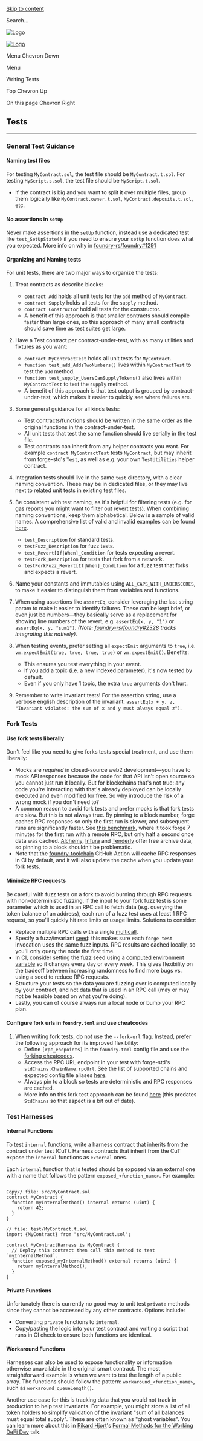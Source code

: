 [Skip to content](https://getfoundry.sh/guides/best-practices/writing-tests#vocs-content)

Search...

[![Logo](https://getfoundry.sh/foundry-logo.png)](https://getfoundry.sh/)

[![Logo](https://getfoundry.sh/foundry-logo.png)](https://getfoundry.sh/)

Menu
Chevron Down

Menu

Writing Tests

Top
Chevron Up

On this page
Chevron Right

## Tests

* * *

### General Test Guidance

#### Naming test files

For testing `MyContract.sol`, the test file should be `MyContract.t.sol`. For testing `MyScript.s.sol`, the test file should be `MyScript.t.sol`.

- If the contract is big and you want to split it over multiple files, group them logically like `MyContract.owner.t.sol`, `MyContract.deposits.t.sol`, etc.

#### No assertions in `setUp`

Never make assertions in the `setUp` function, instead use a dedicated test like `test_SetUpState()` if you need to ensure your `setUp` function does what you expected. More info on why in [foundry-rs/foundry#1291](https://github.com/foundry-rs/foundry/issues/1291)

#### Organizing and Naming tests

For unit tests, there are two major ways to organize the tests:

1. Treat contracts as describe blocks:
   - `contract Add` holds all unit tests for the `add` method of `MyContract`.
   - `contract Supply` holds all tests for the `supply` method.
   - `contract Constructor` hold all tests for the constructor.
   - A benefit of this approach is that smaller contracts should compile faster than large ones, so this approach of many small contracts should save time as test suites get large.
2. Have a Test contract per contract-under-test, with as many utilities and fixtures as you want:
   - `contract MyContractTest` holds all unit tests for `MyContract`.
   - `function test_add_AddsTwoNumbers()` lives within `MyContractTest` to test the `add` method.
   - `function test_supply_UsersCanSupplyTokens()` also lives within `MyContractTest` to test the `supply` method.
   - A benefit of this approach is that test output is grouped by contract-under-test, which makes it easier to quickly see where failures are.
3. Some general guidance for all kinds tests:
   - Test contracts/functions should be written in the same order as the original functions in the contract-under-test.
   - All unit tests that test the same function should live serially in the test file.
   - Test contracts can inherit from any helper contracts you want. For example `contract MyContractTest` tests `MyContract`, but may inherit from forge-std's `Test`, as well as e.g. your own `TestUtilities` helper contract.
4. Integration tests should live in the same `test` directory, with a clear naming convention. These may be in dedicated files, or they may live next to related unit tests in existing test files.

5. Be consistent with test naming, as it's helpful for filtering tests (e.g. for gas reports you might want to filter out revert tests). When combining naming conventions, keep them alphabetical. Below is a sample of valid names. A comprehensive list of valid and invalid examples can be found [here](https://github.com/ScopeLift/scopelint/blob/1857e3940bfe92ac5a136827374f4b27ff083971/src/check/validators/test_names.rs#L106-L143).
   - `test_Description` for standard tests.
   - `testFuzz_Description` for fuzz tests.
   - `test_Revert[If|When]_Condition` for tests expecting a revert.
   - `testFork_Description` for tests that fork from a network.
   - `testForkFuzz_Revert[If|When]_Condition` for a fuzz test that forks and expects a revert.
6. Name your constants and immutables using `ALL_CAPS_WITH_UNDERSCORES`, to make it easier to distinguish them from variables and functions.

7. When using assertions like `assertEq`, consider leveraging the last string param to make it easier to identify failures. These can be kept brief, or even just be numbers—they basically serve as a replacement for showing line numbers of the revert, e.g. `assertEq(x, y, "1")` or `assertEq(x, y, "sum1")`. _(Note: [foundry-rs/foundry#2328](https://github.com/foundry-rs/foundry/issues/2328) tracks integrating this natively)._

8. When testing events, prefer setting all `expectEmit` arguments to `true`, i.e. `vm.expectEmit(true, true, true, true)` or `vm.expectEmit()`. Benefits:
   - This ensures you test everything in your event.
   - If you add a topic (i.e. a new indexed parameter), it's now tested by default.
   - Even if you only have 1 topic, the extra `true` arguments don't hurt.
9. Remember to write invariant tests! For the assertion string, use a verbose english description of the invariant: `assertEq(x + y, z, "Invariant violated: the sum of x and y must always equal z")`.


### Fork Tests

#### Use fork tests liberally

Don't feel like you need to give forks tests special treatment, and use them liberally:

- Mocks are _required_ in closed-source web2 development—you have to mock API responses because the code for that API isn't open source so you cannot just run it locally. But for blockchains that's not true: any code you're interacting with that's already deployed can be locally executed and even modified for free. So why introduce the risk of a wrong mock if you don't need to?
- A common reason to avoid fork tests and prefer mocks is that fork tests are slow. But this is not always true. By pinning to a block number, forge caches RPC responses so only the first run is slower, and subsequent runs are significantly faster. See [this benchmark](https://github.com/mds1/convex-shutdown-simulation/), where it took forge 7 minutes for the first run with a remote RPC, but only half a second once data was cached. [Alchemy](https://alchemy.com/), [Infura](https://infura.io/) and [Tenderly](https://tenderly.co/) offer free archive data, so pinning to a block shouldn't be problematic.
- Note that the [foundry-toolchain](https://github.com/foundry-rs/foundry-toolchain) GitHub Action will cache RPC responses in CI by default, and it will also update the cache when you update your fork tests.

#### Minimize RPC requests

Be careful with fuzz tests on a fork to avoid burning through RPC requests with non-deterministic fuzzing. If the input to your fork fuzz test is some parameter which is used in an RPC call to fetch data (e.g. querying the token balance of an address), each run of a fuzz test uses at least 1 RPC request, so you'll quickly hit rate limits or usage limits. Solutions to consider:

- Replace multiple RPC calls with a single [multicall](https://github.com/mds1/multicall).
- Specify a fuzz/invariant [seed](https://getfoundry.sh/config/reference/testing#seed): this makes sure each `forge test` invocation uses the same fuzz inputs. RPC results are cached locally, so you'll only query the node the first time.
- In CI, consider setting the fuzz seed using a [computed environment variable](https://github.com/sablier-labs/v2-core/blob/d1157b49ed4bceeff0c4e437c9f723e88c134d3a/.github/workflows/ci.yml#L252-L254) so it changes every day or every week. This gives flexibility on the tradeoff between increasing randomness to find more bugs vs. using a seed to reduce RPC requests.
- Structure your tests so the data you are fuzzing over is computed locally by your contract, and not data that is used in an RPC call (may or may not be feasible based on what you're doing).
- Lastly, you can of course always run a local node or bump your RPC plan.

#### Configure fork urls in `foundry.toml` and use cheatcodes

1. When writing fork tests, do not use the `--fork-url` flag. Instead, prefer the following approach for its improved flexibility:
   - Define `[rpc_endpoints]` in the `foundry.toml` config file and use the [forking cheatcodes](https://getfoundry.sh/forge/tests/fork-testing#forking-cheatcodes).
   - Access the RPC URL endpoint in your test with forge-std's `stdChains.ChainName.rpcUrl`. See the list of supported chains and expected config file aliases [here](https://github.com/foundry-rs/forge-std/blob/ff4bf7db008d096ea5a657f2c20516182252a3ed/src/StdCheats.sol#L255-L271).
   - Always pin to a block so tests are deterministic and RPC responses are cached.
   - More info on this fork test approach can be found [here](https://twitter.com/msolomon44/status/1564742781129502722) (this predates `StdChains` so that aspect is a bit out of date).

### Test Harnesses

#### Internal Functions

To test `internal` functions, write a harness contract that inherits from the contract under test (CuT). Harness contracts that inherit from the CuT expose the `internal` functions as `external` ones.

Each `internal` function that is tested should be exposed via an external one with a name that follows the pattern `exposed_<function_name>`. For example:

```vocs_Code

Copy// file: src/MyContract.sol
contract MyContract {
  function myInternalMethod() internal returns (uint) {
    return 42;
  }
}

// file: test/MyContract.t.sol
import {MyContract} from "src/MyContract.sol";

contract MyContractHarness is MyContract {
  // Deploy this contract then call this method to test `myInternalMethod`.
  function exposed_myInternalMethod() external returns (uint) {
    return myInternalMethod();
  }
}
```

#### Private Functions

Unfortunately there is currently no good way to unit test `private` methods since they cannot be accessed by any other contracts. Options include:

- Converting `private` functions to `internal`.
- Copy/pasting the logic into your test contract and writing a script that runs in CI check to ensure both functions are identical.

#### Workaround Functions

Harnesses can also be used to expose functionality or information otherwise unavailable in the original smart contract. The most straightforward example is when we want to test the length of a public array. The functions should follow the pattern: `workaround_<function_name>`, such as `workaround_queueLength()`.

Another use case for this is tracking data that you would not track in production to help test invariants. For example, you might store a list of all token holders to simplify validation of the invariant "sum of all balances must equal total supply". These are often known as "ghost variables". You can learn more about this in [Rikard Hjort](https://twitter.com/rikardhjort)'s [Formal Methods for the Working DeFi Dev](https://youtu.be/ETlNhV9jYJw) talk.
